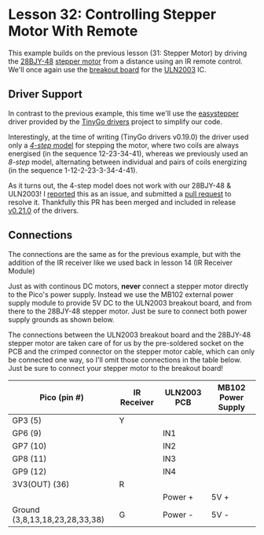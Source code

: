 # Lesson 32: Controlling Stepper Motor With Remote #

This example builds on the previous lesson (31: Stepper Motor) by driving the
[28BJY-48](https://components101.com/motors/28byj-48-stepper-motor)
[stepper motor](https://en.wikipedia.org/wiki/Stepper_motor) from a distance using an IR
remote control.
We'll once again use the [breakout board](https://www.electronicoscaldas.com/datasheet/ULN2003A-PCB.pdf)
for the [ULN2003](https://www.ti.com/lit/ds/symlink/uln2003a.pdf) IC.

## Driver Support ##

In contrast to the previous example, this time we'll use the
[easystepper](https://github.com/tinygo-org/drivers/blob/release/easystepper/easystepper.go)
driver provided by the [TinyGo drivers](https://github.com/tinygo-org/drivers) project to
simplify our code.

Interestingly, at the time of writing (TinyGo drivers v0.19.0) the driver used only a
[*4-step* model](https://github.com/tinygo-org/drivers/blob/v0.19.0/easystepper/easystepper.go#L121-L149)
for stepping the motor, where two coils are always energised (in the sequence 12-23-34-41),
whereas we previously used an *8-step* model, alternating between individual and pairs of coils energizing
(in the sequence 1-12-2-23-3-34-4-41).

As it turns out, the 4-step model does not work with our 28BJY-48 & ULN2003!
I [reported](https://github.com/tinygo-org/drivers/issues/393) this as an issue, and submitted a
[pull request](https://github.com/tinygo-org/drivers/pull/394) to resolve it.
Thankfully this PR has been merged and included in release
[v0.21.0](https://github.com/tinygo-org/drivers/releases/tag/v0.21.0) of the drivers.

## Connections ##

The connections are the same as for the previous example, but with the addition of the IR receiver
like we used back in lesson 14 (IR Receiver Module)

Just as with continous DC motors, **never** connect a stepper motor directly to the Pico's power
supply. Instead we use the MB102 external power supply module to provide 5V DC to the ULN2003
breakout board, and from there to the 28BJY-48 stepper motor. Just be sure to connect both power
supply grounds as shown below.

The connections between the ULN2003 breakout board and the 28BJY-48 stepper motor are taken
care of for us by the pre-soldered socket on the PCB and the crimped connector on the stepper
motor cable, which can only be connected one way, so I'll omit those connections in the table below.
Just be sure to connect your stepper motor to the breakout board!

| Pico (pin #) | IR Receiver | ULN2003 PCB | MB102 Power Supply |
|-|-|-|-|
| GP3 (5) | Y | | |
| GP6 (9) | | IN1 | |
| GP7 (10) | | IN2 | |
| GP8 (11) | | IN3 | |
| GP9 (12) | | IN4 | |
| 3V3(OUT) (36) | R | | |
| | | Power + | 5V + |
| Ground (3,8,13,18,23,28,33,38) | G | Power - | 5V - |
